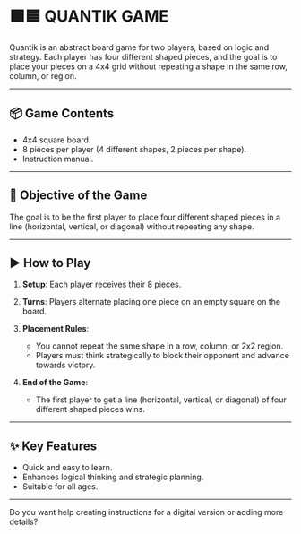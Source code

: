 # 🟧🟦 QUANTIK GAME

Quantik is an abstract board game for two players, based on logic and strategy. Each player has four different shaped pieces, and the goal is to place your pieces on a 4x4 grid without repeating a shape in the same row, column, or region.

---

## 📦 Game Contents

- 4x4 square board.
- 8 pieces per player (4 different shapes, 2 pieces per shape).
- Instruction manual.

---

## 🎯 Objective of the Game

The goal is to be the first player to place four different shaped pieces in a line (horizontal, vertical, or diagonal) without repeating any shape.

---

## ▶️ How to Play

1. **Setup**: Each player receives their 8 pieces.

2. **Turns**: Players alternate placing one piece on an empty square on the board.

3. **Placement Rules**:
   - You cannot repeat the same shape in a row, column, or 2x2 region.
   - Players must think strategically to block their opponent and advance towards victory.

4. **End of the Game**:
   - The first player to get a line (horizontal, vertical, or diagonal) of four different shaped pieces wins.

---

## ✨ Key Features

- Quick and easy to learn.
- Enhances logical thinking and strategic planning.
- Suitable for all ages.

---

Do you want help creating instructions for a digital version or adding more details?  
